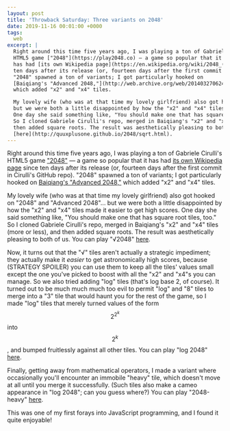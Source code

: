 ```yaml
---
layout: post
title: 'Throwback Saturday: Three variants on 2048'
date: 2019-11-16 00:01:00 +0000
tags:
  web
excerpt: |
  Right around this time five years ago, I was playing a ton of Gabriele Cirulli's
  HTML5 game ["2048"](https://play2048.co) — a game so popular that it
  has had [its own Wikipedia page](https://en.wikipedia.org/wiki/2048_(video_game)) since
  ten days after its release (or, fourteen days after the first commit in Cirulli's GitHub repo).
  "2048" spawned a ton of variants; I got particularly hooked on
  [Baiqiang's "Advanced 2048,"](http://web.archive.org/web/20140327062418/http://baiqiang.github.io/2048-advanced/)
  which added "x2" and "x4" tiles.

  My lovely wife (who was at that time my lovely girlfriend) also got hooked on "2048" and "Advanced 2048"...
  but we were both a little disappointed by how the "x2" and "x4" tiles made it easier to get high scores.
  One day she said something like, "You should make one that has square root tiles, too."
  So I cloned Gabriele Cirulli's repo, merged in Baiqiang's "x2" and "x4" tiles (more or less), and
  then added square roots. The result was aesthetically pleasing to both of us. You can play "√2048"
  [here](http://quuxplusone.github.io/2048/sqrt.html).
---
```


Right around this time five years ago, I was playing a ton of Gabriele Cirulli's
HTML5 game ["2048"](https://play2048.co) — a game so popular that it
has had [its own Wikipedia page](https://en.wikipedia.org/wiki/2048_(video_game)) since
ten days after its release (or, fourteen days after the first commit in Cirulli's GitHub repo).
"2048" spawned a ton of variants; I got particularly hooked on
[Baiqiang's "Advanced 2048,"](http://web.archive.org/web/20140327062418/http://baiqiang.github.io/2048-advanced/)
which added "x2" and "x4" tiles.

My lovely wife (who was at that time my lovely girlfriend) also got hooked on "2048" and "Advanced 2048"...
but we were both a little disappointed by how the "x2" and "x4" tiles made it easier to get high scores.
One day she said something like, "You should make one that has square root tiles, too."
So I cloned Gabriele Cirulli's repo, merged in Baiqiang's "x2" and "x4" tiles (more or less), and
then added square roots. The result was aesthetically pleasing to both of us. You can play "√2048"
[here](http://quuxplusone.github.io/2048/sqrt.html).

Now, it turns out that the "√" tiles aren't actually a strategic impediment; they actually make it _easier_
to get astronomically high scores, because (STRATEGY SPOILER) you can use them to keep all the tiles'
values small except the one you've picked to boost with all the "x2" and "x4"s you can manage.
So we also tried adding "log" tiles (that's log base 2, of course). It turned out to be much much much
too evil to permit "log" and "8" tiles to merge into a "3" tile that would haunt you for the rest of the game,
so I made "log" tiles that merely turned values of the form $$2^{2^k}$$ into $$2^k$$, and bumped fruitlessly
against all other tiles. You can play "log 2048" [here](http://quuxplusone.github.io/2048/log.html).

Finally, getting away from mathematical operators, I made a variant where occasionally you'll encounter
an immobile "heavy" tile, which doesn't move at all until you merge it successfully.
(Such tiles also make a cameo appearance in "log 2048"; can you guess where?)
You can play "2048-heavy" [here](http://quuxplusone.github.io/2048/heavy.html).

This was one of my first forays into JavaScript programming, and I found it quite enjoyable!

